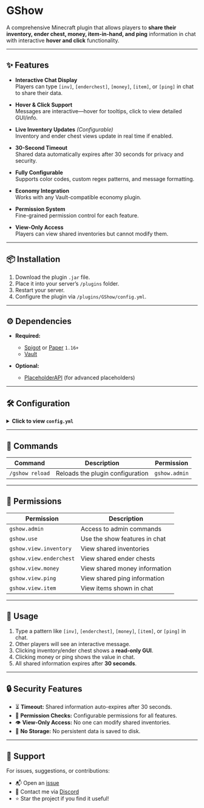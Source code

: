 # GShow

A comprehensive Minecraft plugin that allows players to **share their inventory, ender chest, money, item-in-hand, and ping** information in chat with interactive **hover and click** functionality.

---

## ✨ Features

- **Interactive Chat Display**  
  Players can type `[inv]`, `[enderchest]`, `[money]`, `[item]`, or `[ping]` in chat to share their data.

- **Hover & Click Support**  
  Messages are interactive—hover for tooltips, click to view detailed GUI/info.

- **Live Inventory Updates** *(Configurable)*  
  Inventory and ender chest views update in real time if enabled.

- **30-Second Timeout**  
  Shared data automatically expires after 30 seconds for privacy and security.

- **Fully Configurable**  
  Supports color codes, custom regex patterns, and message formatting.

- **Economy Integration**  
  Works with any Vault-compatible economy plugin.

- **Permission System**  
  Fine-grained permission control for each feature.

- **View-Only Access**  
  Players can view shared inventories but cannot modify them.

---

## 📦 Installation

1. Download the plugin `.jar` file.
2. Place it into your server’s `/plugins` folder.
3. Restart your server.
4. Configure the plugin via `/plugins/GShow/config.yml`.

---

## ⚙️ Dependencies

- **Required:**  
  - [Spigot](https://www.spigotmc.org/) or [Paper](https://papermc.io/) `1.16+`  
  - [Vault](https://www.spigotmc.org/resources/vault.34315/)

- **Optional:**  
  - [PlaceholderAPI](https://www.spigotmc.org/resources/placeholderapi.6245/) (for advanced placeholders)

---

## 🛠 Configuration

<details>
<summary><strong>Click to view <code>config.yml</code></strong></summary>

```yaml
# GShow Plugin Configuration
# Color codes: &0-&9, &a-&f, &k-&o, &r

# Regex patterns for detecting show commands in chat
# To disable a feature simply remove the list and add [] after the feature
# Example: inventory: []
# Example: enderchest: []
# Example: money: []
# Example: ping: []
# Example: item: []

patterns:
  inventory:
    - "\\[inv\\]"
    - "\\[inventory\\]"
    - "\\[items\\]"
  enderchest:
    - "\\[enderchest\\]"
    - "\\[ender\\]"
    - "\\[ec\\]"
  money:
    - "\\[money\\]"
    - "\\[balance\\]"
    - "\\[bal\\]"
  ping:
    - "\\[ping\\]"
    - "\\[ms\\]"
    - "\\[latency\\]"
  item:
    - "\\[item\\]"
    - "\\[hand\\]"
    - "\\[i\\]"

# Chat output messages (supports color codes, hex and placeholders if PlaceholderAPI is installed)
messages:
  global:
    no_permission: "&cYou don't have permission to use this command!"
    reload_success: "&aGShow configuration reloaded successfully!"
  inventory:
    format: "&e&lGSHOW &8/ &f{player} &7is showing their &bInventory"
    hover: "&eClick to view {player}'s inventory"
    no_permission: "&cYou don't have permission to view inventories!"
    expired: "&cThis inventory view has expired!"
  enderchest:
    format: "&e&lGSHOW &8/ &f{player} &7is showing their &dEnder Chest"
    hover: "&eClick to view {player}'s ender chest"
    no_permission: "&cYou don't have permission to view ender chests!"
    expired: "&cThis ender chest view has expired!"
  money:
    format: "&e&lGSHOW &8/ &f{player} &7has &a{amount}"
    hover: "&eShows {player}'s balance"
    no_permission: "&cYou don't have permission to view balances!"
    expired: "&cThis balance view has expired!"
  ping:
    format: "&e&lGSHOW &8/ &f{player} &7has &e{ping}ms &7ping"
    hover: "&eShows {player}'s connection ping"
    no_permission: "&cYou don't have permission to view ping!"
    expired: "&cThis ping view has expired!"
  item:
    format_1x: "&e&lGSHOW &8/ &f{player} &7is showing &b{item}" # If the amount of item in hand is 1
    format: "&e&lGSHOW &8/ &f{player} &7is showing &e{amount}x &b{item}" #  If the amount of item in hand is more than 1
    hover: "&eClick to view {player}'s {item}"
    no_item_in_hand: "&cYou must be holding an item to show it!"
    no_permission: "&cYou don't have permission to view items!"
    expired: "&cThis item view has expired!"
  shulker:
    format: "&e&lGSHOW &8/ &f{player} &7is showing &b{item}"
    hover: "&eClick to view {player}'s shulker box"
    no_permission: "&cYou don't have permission to view shulker boxes!"
    expired: "&cThis shulker box view has expired!"

# Settings
settings:
  view_timeout: 30  # in seconds
  enable_live_updates: true # Whether to enable live updates for views
  require_permission: false # Whether to require permissions for "viewing"

# Permissions for commands and features
permissions:
  use: "gshow.use"
  admin: "gshow.admin"
  view:
    inventory: "gshow.view.inventory"
    enderchest: "gshow.view.enderchest"
    money: "gshow.view.money"
    ping: "gshow.view.ping"
    item: "gshow.view.item"
    shulker: "gshow.view.shulker"

config-version: 1 # Do not change this value
```

</details>

---

## 🔧 Commands

| Command           | Description                         | Permission      |
|------------------|-------------------------------------|-----------------|
| `/gshow reload`  | Reloads the plugin configuration     | `gshow.admin`   |

---

## 🔐 Permissions

| Permission                   | Description                                  |
|-----------------------------|----------------------------------------------|
| `gshow.admin`               | Access to admin commands                     |
| `gshow.use`                 | Use the show features in chat                |
| `gshow.view.inventory`      | View shared inventories                      |
| `gshow.view.enderchest`     | View shared ender chests                     |
| `gshow.view.money`          | View shared money information                |
| `gshow.view.ping`           | View shared ping information                 |
| `gshow.view.item`           | View items shown in chat                     |

---

## 💬 Usage

1. Type a pattern like `[inv]`, `[enderchest]`, `[money]`, `[item]`, or `[ping]` in chat.
2. Other players will see an interactive message.
3. Clicking inventory/ender chest shows a **read-only GUI**.
4. Clicking money or ping shows the value in chat.
5. All shared information expires after **30 seconds**.

---

## 🔒 Security Features

- ⏳ **Timeout:** Shared information auto-expires after 30 seconds.  
- 🔐 **Permission Checks:** Configurable permissions for all features.  
- 👁️ **View-Only Access:** No one can modify shared inventories.  
- 🧼 **No Storage:** No persistent data is saved to disk.

---

## 🤝 Support

For issues, suggestions, or contributions:
- 📬 Open an [issue](../../issues)
- 💬 Contact me via [Discord](https://discordapp.com/users/709208284489449604)
- ⭐ Star the project if you find it useful!
